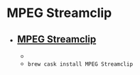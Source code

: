 # MPEG Streamclip
- [MPEG Streamclip](http://www.squared5.com/)
  - 
  - 
  - `brew cask install MPEG Streamclip`

